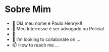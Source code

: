# Sobre Mim
- 👋 Olá,meu nome é Paulo Henryk!!
- 👀 Meu Interresse é ser advogado ou Policial
- 🌱 
- 💞️ I’m looking to collaborate on ...
- 📫 How to reach me ...

<!---
PaulinCria/PaulinCria is a ✨ special ✨ repository because its `README.md` (this file) appears on your GitHub profile.
You can click the Preview link to take a look at your changes.
--->
